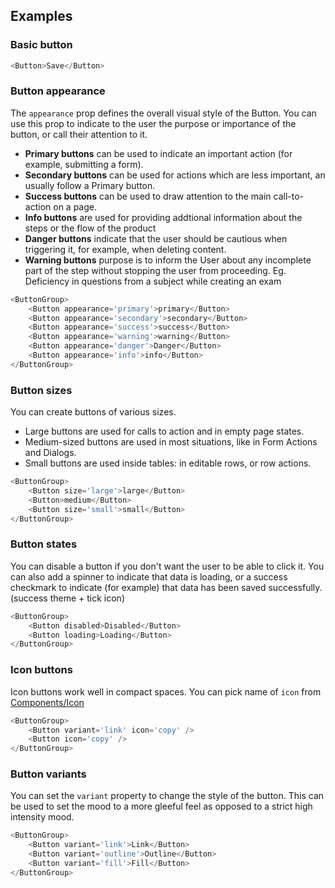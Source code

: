 ## Examples

### Basic button

```js
<Button>Save</Button>
```

### Button appearance

The `appearance` prop defines the overall visual style of the Button. You can use
this prop to indicate to the user the purpose or importance of the button, or call
their attention to it.

-   **Primary buttons** can be used to indicate an important action (for example, submitting a form).
-   **Secondary buttons** can be used for actions which are less important, an usually follow a Primary button.
-   **Success buttons** can be used to draw attention to the main call-to-action on a page.
-   **Info buttons** are used for providing addtional information about the steps or the flow of the product
-   **Danger buttons** indicate that the user should be cautious when triggering it, for example, when deleting content.
-   **Warning buttons** purpose is to inform the User about any incomplete part of the step without stopping the user from proceeding. Eg. Deficiency in questions from a subject while creating an exam

```js
<ButtonGroup>
	<Button appearance='primary'>primary</Button>
	<Button appearance='secondary'>secondary</Button>
	<Button appearance='success'>success</Button>
	<Button appearance='warning'>warning</Button>
	<Button appearance='danger'>Danger</Button>
	<Button appearance='info'>info</Button>
</ButtonGroup>
```

### Button sizes

You can create buttons of various sizes.

-   Large buttons are used for calls to action and in empty page states.
-   Medium-sized buttons are used in most situations, like in Form Actions and Dialogs.
-   Small buttons are used inside tables: in editable rows, or row actions.

```js
<ButtonGroup>
	<Button size='large'>large</Button>
	<Button>medium</Button>
	<Button size='small'>small</Button>
</ButtonGroup>
```

### Button states

You can disable a button if you don't want the user to be able to click it. You can also add a spinner
to indicate that data is loading, or a success checkmark to indicate (for example) that data has been
saved successfully. (success theme + tick icon)

```js
<ButtonGroup>
	<Button disabled>Disabled</Button>
	<Button loading>Loading</Button>
</ButtonGroup>
```

### Icon buttons

Icon buttons work well in compact spaces. You can pick name of `icon` from [Components/Icon](#/Components/Icon)

```js
<ButtonGroup>
	<Button variant='link' icon='copy' />
	<Button icon='copy' />
</ButtonGroup>
```

### Button variants

You can set the `variant` property to change the style of the button. This can be used to set the mood to a more gleeful feel as opposed to a strict high intensity mood.

```js
<ButtonGroup>
	<Button variant='link'>Link</Button>
	<Button variant='outline'>Outline</Button>
	<Button variant='fill'>Fill</Button>
</ButtonGroup>
```
